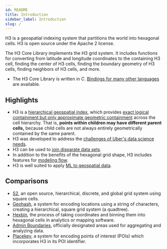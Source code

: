 ```yaml
---
id: README
title: Introduction
sidebar_label: Introduction
slug: /
---
```


H3 is a geospatial indexing system that partitions the world into hexagonal cells. H3 is open source under the Apache 2 license.

The H3 Core Library implements the H3 grid system. It includes functions for converting from latitude and longitude coordinates to the containing H3 cell, finding the center of H3 cells, finding the boundary geometry of H3 cells, finding neighbors of H3 cells, and more.

* The H3 Core Library is written in *C*. [Bindings for many other languages](/docs/community/bindings) are available.

## Highlights

* H3 is a [hierarchical geospatial index](/docs/highlights/indexing), which provides [exact logical containment but only approximate geometric containment](https://observablehq.com/@nrabinowitz/h3-hierarchical-non-containment) across the cell hierarchy. That is, **points within children may have different parent cells,** because child cells are not always entirely geometrically contained by the same parent.
* H3 was developed to address the [challenges of Uber's data science needs](/docs/highlights/aggregation).
* H3 can be used to [join disparate data sets](/docs/highlights/joining).
* In addition to the benefits of the hexagonal grid shape, H3 includes features for [modeling flow](/docs/highlights/flowmodel).
* H3 is well suited to apply [ML to geospatial data](/docs/highlights/ml).

## Comparisons

* [S2](/docs/comparisons/s2), an open source, hierarchical, discrete, and global grid system using square cells.
* [Geohash](/docs/comparisons/geohash), a system for encoding locations using a string of characters, creating a hierarchical, square grid system (a quadtree).
* [Hexbin](/docs/comparisons/hexbin), the process of taking coordinates and binning them into hexagonal cells in analytics or mapping software.
* [Admin Boundaries](/docs/comparisons/admin), officially designated areas used for aggregating and analyzing data.
* [Placekey](/docs/comparisons/placekey), a system for encoding points of interest (POIs) which incorporates H3 in its POI identifier.
